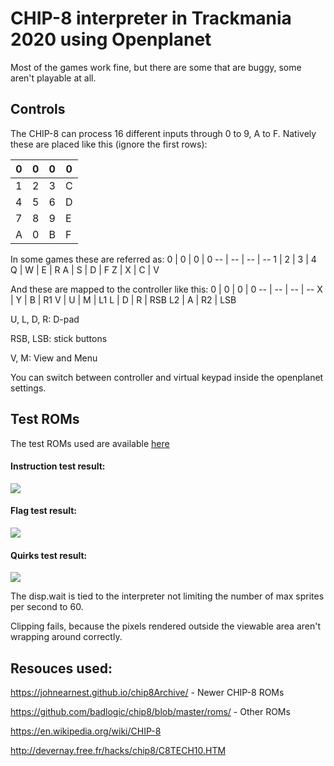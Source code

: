 # CHIP-8 interpreter in Trackmania 2020 using Openplanet

Most of the games work fine, but there are some that are buggy, some aren't playable at all.

## Controls
The CHIP-8 can process 16 different inputs through 0 to 9, A to F.
Natively these are placed like this (ignore the first rows):

0 | 0 | 0 | 0
-- | -- | -- | --
1 | 2 | 3 | C
4 | 5 | 6 | D
7 | 8 | 9 | E
A | 0 | B | F

In some games these are referred as:
0 | 0 | 0 | 0
-- | -- | -- | --
1 | 2 | 3 | 4
Q | W | E | R
A | S | D | F
Z | X | C | V

And these are mapped to the controller like this:
0 | 0 | 0 | 0
-- | -- | -- | --
X | Y | B | R1
V | U | M | L1
L | D | R | RSB
L2 | A | R2 | LSB

U, L, D, R: D-pad

RSB, LSB: stick buttons

V, M: View and Menu

You can switch between controller and virtual keypad inside the openplanet settings.

## Test ROMs

The test ROMs used are available [here](https://github.com/Timendus/chip8-test-suite#chip-8-splash-screen)

#### Instruction test result:
![](https://cdn.discordapp.com/attachments/915699235020750888/1131620963218358283/instrtest.png)

#### Flag test result:
![](https://cdn.discordapp.com/attachments/915699235020750888/1131620963830730772/carrytest.png)

#### Quirks test result:
![](https://cdn.discordapp.com/attachments/915699235020750888/1131620963545530570/Screenshot_2.png)

The disp.wait is tied to the interpreter not limiting the number of max sprites per second to 60.

Clipping fails, because the pixels rendered outside the viewable area aren't wrapping around correctly.

## Resouces used:
https://johnearnest.github.io/chip8Archive/ - Newer CHIP-8 ROMs

https://github.com/badlogic/chip8/blob/master/roms/ - Other ROMs

https://en.wikipedia.org/wiki/CHIP-8

http://devernay.free.fr/hacks/chip8/C8TECH10.HTM
